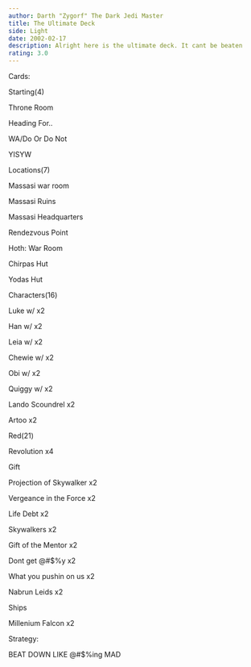 ```yaml
---
author: Darth "Zygorf" The Dark Jedi Master
title: The Ultimate Deck
side: Light
date: 2002-02-17
description: Alright here is the ultimate deck. It cant be beaten
rating: 3.0
---
```

Cards: 

Starting(4)
Throne Room
Heading For..
WA/Do Or Do Not
YISYW

Locations(7)
Massasi war room
Massasi Ruins
Massasi Headquarters
Rendezvous Point
Hoth: War Room
Chirpas Hut
Yodas Hut

Characters(16)
Luke w/ x2
Han w/ x2
Leia w/ x2
Chewie w/ x2
Obi w/ x2
Quiggy w/ x2
Lando Scoundrel x2
Artoo x2

Red(21)
Revolution x4
Gift
Projection of Skywalker x2
Vergeance in the Force x2
Life Debt x2
Skywalkers x2
Gift of the Mentor x2
Dont get @#$%y x2
What you pushin on us x2
Nabrun Leids x2

Ships
Millenium Falcon x2


Strategy: 

BEAT DOWN LIKE @#$%ing MAD  